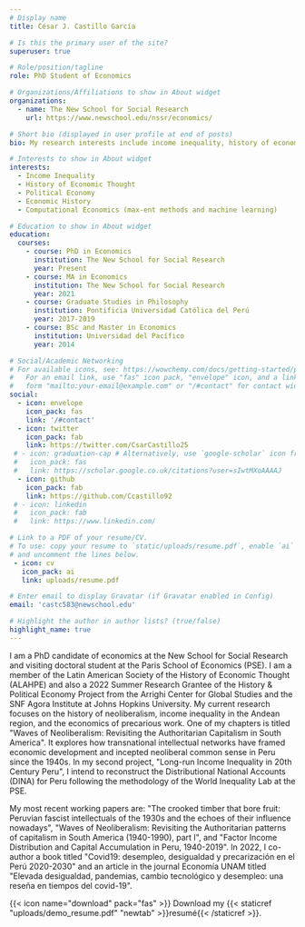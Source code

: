 ```yaml
---
# Display name
title: César J. Castillo García

# Is this the primary user of the site?
superuser: true

# Role/position/tagline
role: PhD Student of Economics

# Organizations/Affiliations to show in About widget
organizations:
  - name: The New School for Social Research
    url: https://www.newschool.edu/nssr/economics/

# Short bio (displayed in user profile at end of posts)
bio: My research interests include income inequality, history of economic thought, political economy, economic history, computational economics (max-ent methods and machine learning)

# Interests to show in About widget
interests:
  - Income Inequality
  - History of Economic Thought
  - Political Economy
  - Economic History
  - Computational Economics (max-ent methods and machine learning)

# Education to show in About widget
education:
  courses:
    - course: PhD in Economics
      institution: The New School for Social Research
      year: Present
    - course: MA in Economics
      institution: The New School for Social Research
      year: 2021
    - course: Graduate Studies in Philosophy
      institution: Pontificia Universidad Católica del Perú
      year: 2017-2019
    - course: BSc and Master in Economics
      institution: Universidad del Pacífico
      year: 2014

# Social/Academic Networking
# For available icons, see: https://wowchemy.com/docs/getting-started/page-builder/#icons
#   For an email link, use "fas" icon pack, "envelope" icon, and a link in the
#   form "mailto:your-email@example.com" or "/#contact" for contact widget.
social:
  - icon: envelope
    icon_pack: fas
    link: '/#contact'
  - icon: twitter
    icon_pack: fab
    link: https://twitter.com/CsarCastillo25
 # - icon: graduation-cap # Alternatively, use `google-scholar` icon from `ai` icon pack
 #   icon_pack: fas
 #   link: https://scholar.google.co.uk/citations?user=sIwtMXoAAAAJ
  - icon: github
    icon_pack: fab
    link: https://github.com/Ccastillo92
 # - icon: linkedin
 #   icon_pack: fab
 #   link: https://www.linkedin.com/

# Link to a PDF of your resume/CV.
# To use: copy your resume to `static/uploads/resume.pdf`, enable `ai` icons in `params.toml`,
# and uncomment the lines below.
 - icon: cv
   icon_pack: ai
   link: uploads/resume.pdf

# Enter email to display Gravatar (if Gravatar enabled in Config)
email: 'castc583@newschool.edu'

# Highlight the author in author lists? (true/false)
highlight_name: true
---
```


I am a PhD candidate of economics at the New School for Social Research and visiting doctoral student at the Paris School of Economics (PSE). I am a member of the Latin American Society of the History of Economic Thought (ALAHPE) and also a 2022 Summer Research Grantee of the History & Political Economy Project from the Arrighi Center for Global Studies and the SNF Agora Institute at Johns Hopkins University. My current research focuses on the history of neoliberalism, income inequality in the Andean region, and the economics of precarious work. One of my chapters is titled "Waves of Neoliberalism: Revisiting the Authoritarian Capitalism in South America". It explores how transnational intellectual networks have framed economic development and incepted neoliberal common sense in Peru since the 1940s. In my second project, "Long-run Income Inequality in 20th Century Peru", I intend to reconstruct the Distributional National Accounts (DINA) for Peru following the methodology of the World Inequality Lab at the PSE.

My most recent working papers are: "The crooked timber that bore fruit: Peruvian fascist intellectuals of the 1930s and the echoes of their influence nowadays", "Waves of Neoliberalism: Revisiting the Authoritarian patterns of capitalism in South America (1940-1990), part I", and "Factor Income Distribution and Capital Accumulation in Peru, 1940-2019". In 2022, I co-author a book titled "Covid19: desempleo, desigualdad y precarización en el Perú 2020-2030" and an article in the journal Economía UNAM titled "Elevada desigualdad, pandemias, cambio tecnológico y desempleo: una reseña en tiempos del covid-19". 

{{< icon name="download" pack="fas" >}} Download my {{< staticref "uploads/demo_resume.pdf" "newtab" >}}resumé{{< /staticref >}}.
